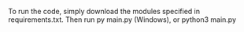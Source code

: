 To run the code, simply download the modules specified in requirements.txt. Then run py main.py (Windows), or python3 main.py

